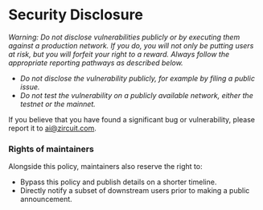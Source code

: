 # Security Disclosure
_Warning: Do not disclose vulnerabilities publicly or by executing them against a production network. If you do, you will not only be putting users at risk, but you will forfeit your right to a reward. Always follow the appropriate reporting pathways as described below._
- _Do not disclose the vulnerability publicly, for example by filing a public issue._
- _Do not test the vulnerability on a publicly available network, either the testnet or the mainnet._

If you believe that you have found a significant bug or vulnerability, please report it to ai@zircuit.com.

### Rights of maintainers
Alongside this policy, maintainers also reserve the right to:
- Bypass this policy and publish details on a shorter timeline.
- Directly notify a subset of downstream users prior to making a public announcement.
